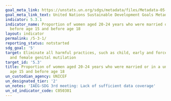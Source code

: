 ```yaml
---
goal_meta_link: https://unstats.un.org/sdgs/metadata/files/Metadata-05-03-01.pdf
goal_meta_link_text: United Nations Sustainable Development Goals Metadata (pdf 634kB)
indicator: 5.3.1
indicator_name: Proportion of women aged 20-24 years who were married or in a union
  before age 15 and before age 18
layout: indicator
permalink: /5-3-1/
reporting_status: notstarted
sdg_goal: '5'
target: Eliminate all harmful practices, such as child, early and forced marriage
  and female genital mutilation
target_id: '5.3'
title: Proportion of women aged 20-24 years who were married or in a union before
  age 15 and before age 18
un_custodian_agency: UNICEF
un_designated_tier: '2'
un_notes: 'IAEG-SDG 3rd meeting: Lack of sufficient data coverage'
un_sd_indicator_code: C050301
---
```

